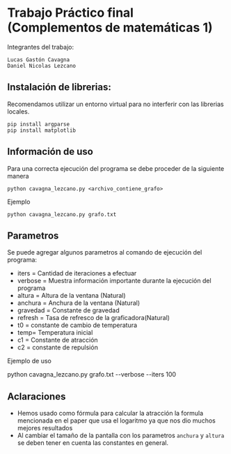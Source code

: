# Trabajo Práctico final (Complementos de matemáticas 1)

Integrantes del trabajo:

    Lucas Gastón Cavagna
    Daniel Nicolas Lezcano


## Instalación de librerias:

Recomendamos utilizar un entorno virtual para no interferir con las librerias locales.

```
pip install argparse
pip install matplotlib
```

## Información de uso

Para una correcta ejecución del programa se debe proceder de la siguiente manera

```
python cavagna_lezcano.py <archivo_contiene_grafo>
```

Ejemplo

```
python cavagna_lezcano.py grafo.txt
```

## Parametros 

Se puede agregar algunos parametros al comando de ejecución del programa:

 - iters = Cantidad de iteraciones a efectuar  
 - verbose = Muestra información importante durante la ejecución del programa
 - altura = Altura de la ventana (Natural)
 - anchura = Anchura de la ventana (Natural)
 - gravedad = Constante de gravedad
 - refresh = Tasa de refresco de la graficadora(Natural)
 - t0 = constante de cambio de temperatura
 - temp= Temperatura inicial
 - c1 = Constante de atracción
 - c2 = constante de repulsión

Ejemplo de uso

python cavagna_lezcano.py grafo.txt --verbose --iters 100

## Aclaraciones

 - Hemos usado como fórmula para calcular la atracción la formula mencionada en el paper que usa el logaritmo ya que nos dio muchos mejores resultados
 - Al cambiar el tamaño de la pantalla con los parametros `anchura` y `altura` se deben tener en cuenta las constantes en general.
